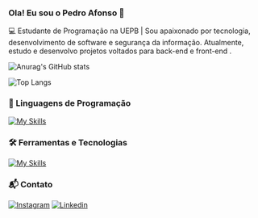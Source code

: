 ### Ola! Eu sou o Pedro Afonso 👋

💻 Estudante de Programação na UEPB | Sou apaixonado por tecnologia, desenvolvimento de software e segurança da informação. Atualmente, estudo e desenvolvo projetos voltados para back-end e front-end . 

![Anurag's GitHub stats](https://github-readme-stats.vercel.app/api?username=pedroafon1&show_icons=true&bg_color=00000000)

![Top Langs](https://github-readme-stats.vercel.app/api/top-langs/?username=anuraghazra&langs_count=3&bg_color=00000000)


### 🚀 Linguagens de Programação 
[![My Skills](https://skillicons.dev/icons?i=c,java,py,js,html,css,react)](https://skillicons.dev)

### 🛠️ Ferramentas e Tecnologias 
[![My Skills](https://skillicons.dev/icons?i=git,vscode,idea,springboot)](https://skillicons.dev)

### 📬 Contato 
[![Instagram](https://img.shields.io/badge/Instagram-E4405F?style=for-the-badge&logo=instagram&logoColor=white)](https://www.instagram.com/pedroaf0n)
[![Linkedin](https://img.shields.io/badge/LinkedIn-0077B5?style=for-the-badge&logo=linkedin&logoColor=white)](https://www.linkedin.com/in/pedro-afonso-leite-de-andrade-a4a323220/)
